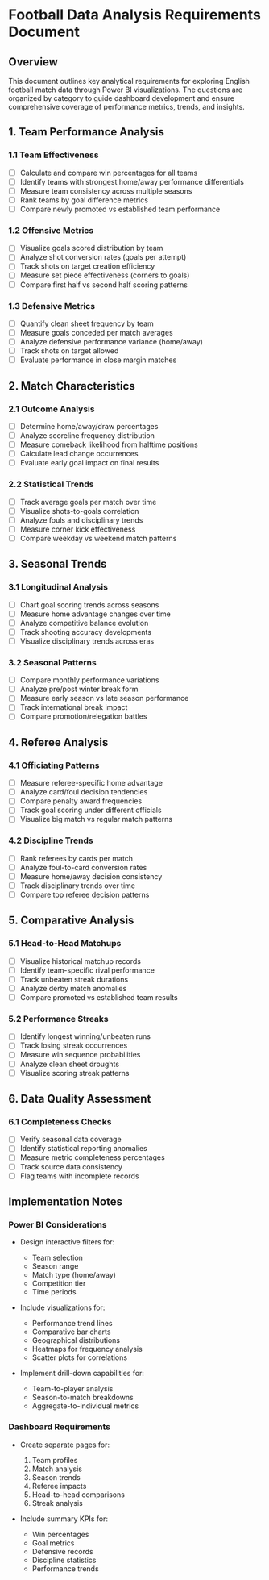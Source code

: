 # Football Data Analysis Requirements Document

## Overview
This document outlines key analytical requirements for exploring English football match data through Power BI visualizations. The questions are organized by category to guide dashboard development and ensure comprehensive coverage of performance metrics, trends, and insights.

## 1. Team Performance Analysis

### 1.1 Team Effectiveness
- [ ] Calculate and compare win percentages for all teams
- [ ] Identify teams with strongest home/away performance differentials
- [ ] Measure team consistency across multiple seasons
- [ ] Rank teams by goal difference metrics
- [ ] Compare newly promoted vs established team performance

### 1.2 Offensive Metrics
- [ ] Visualize goals scored distribution by team
- [ ] Analyze shot conversion rates (goals per attempt)
- [ ] Track shots on target creation efficiency
- [ ] Measure set piece effectiveness (corners to goals)
- [ ] Compare first half vs second half scoring patterns

### 1.3 Defensive Metrics
- [ ] Quantify clean sheet frequency by team
- [ ] Measure goals conceded per match averages
- [ ] Analyze defensive performance variance (home/away)
- [ ] Track shots on target allowed
- [ ] Evaluate performance in close margin matches

## 2. Match Characteristics

### 2.1 Outcome Analysis
- [ ] Determine home/away/draw percentages
- [ ] Analyze scoreline frequency distribution
- [ ] Measure comeback likelihood from halftime positions
- [ ] Calculate lead change occurrences
- [ ] Evaluate early goal impact on final results

### 2.2 Statistical Trends
- [ ] Track average goals per match over time
- [ ] Visualize shots-to-goals correlation
- [ ] Analyze fouls and disciplinary trends
- [ ] Measure corner kick effectiveness
- [ ] Compare weekday vs weekend match patterns

## 3. Seasonal Trends

### 3.1 Longitudinal Analysis
- [ ] Chart goal scoring trends across seasons
- [ ] Measure home advantage changes over time
- [ ] Analyze competitive balance evolution
- [ ] Track shooting accuracy developments
- [ ] Visualize disciplinary trends across eras

### 3.2 Seasonal Patterns
- [ ] Compare monthly performance variations
- [ ] Analyze pre/post winter break form
- [ ] Measure early season vs late season performance
- [ ] Track international break impact
- [ ] Compare promotion/relegation battles

## 4. Referee Analysis

### 4.1 Officiating Patterns
- [ ] Measure referee-specific home advantage
- [ ] Analyze card/foul decision tendencies
- [ ] Compare penalty award frequencies
- [ ] Track goal scoring under different officials
- [ ] Visualize big match vs regular match patterns

### 4.2 Discipline Trends
- [ ] Rank referees by cards per match
- [ ] Analyze foul-to-card conversion rates
- [ ] Measure home/away decision consistency
- [ ] Track disciplinary trends over time
- [ ] Compare top referee decision patterns

## 5. Comparative Analysis

### 5.1 Head-to-Head Matchups
- [ ] Visualize historical matchup records
- [ ] Identify team-specific rival performance
- [ ] Track unbeaten streak durations
- [ ] Analyze derby match anomalies
- [ ] Compare promoted vs established team results

### 5.2 Performance Streaks
- [ ] Identify longest winning/unbeaten runs
- [ ] Track losing streak occurrences
- [ ] Measure win sequence probabilities
- [ ] Analyze clean sheet droughts
- [ ] Visualize scoring streak patterns

## 6. Data Quality Assessment

### 6.1 Completeness Checks
- [ ] Verify seasonal data coverage
- [ ] Identify statistical reporting anomalies
- [ ] Measure metric completeness percentages
- [ ] Track source data consistency
- [ ] Flag teams with incomplete records

## Implementation Notes

### Power BI Considerations
- Design interactive filters for:
  - Team selection
  - Season range
  - Match type (home/away)
  - Competition tier
  - Time periods

- Include visualizations for:
  - Performance trend lines
  - Comparative bar charts
  - Geographical distributions
  - Heatmaps for frequency analysis
  - Scatter plots for correlations

- Implement drill-down capabilities for:
  - Team-to-player analysis
  - Season-to-match breakdowns
  - Aggregate-to-individual metrics

### Dashboard Requirements
- Create separate pages for:
  1. Team profiles
  2. Match analysis
  3. Season trends
  4. Referee impacts
  5. Head-to-head comparisons
  6. Streak analysis

- Include summary KPIs for:
  - Win percentages
  - Goal metrics
  - Defensive records
  - Discipline statistics
  - Performance trends